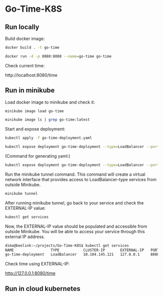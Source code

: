 # Go-Time-K8S

## Run locally

Build docker image:

```bash
docker build . -t go-time

docker run -d -p 8080:8080 --name=go-time go-time
```
Check current time:

http://localhost:8080/time

## Run in minikube

Load docker image to minikube and check it:
```bash
minikube image load go-time

minikube image ls | grep go-time:latest
```

Start and expose deployment:
```bash
kubectl apply -f go-time-deployment.yaml

kubectl expose deployment go-time-deployment --type=LoadBalancer --port=8080
```

(Command for generating yaml:)
```bash
kubectl expose deployment go-time-deployment --type=LoadBalancer --port=8080 --dry-run=client -o yaml > go-time-service.yaml
```


Run the minikube tunnel command. This command will create a virtual network interface that provides access to LoadBalancer-type services from outside Minikube.
```bash
minikube tunnel
```

After running minikube tunnel, go back to your service and check the EXTERNAL-IP value:
```bash
kubectl get services
```
Now, the EXTERNAL-IP value should be populated and accessible from outside Minikube. You will be able to access your service through this external IP address.

```bash
dima@beelink:~/projects/Go-Time-K8S$ kubectl get services
NAME                 TYPE           CLUSTER-IP       EXTERNAL-IP   PORT(S)          AGE
go-time-deployment   LoadBalancer   10.104.145.121   127.0.0.1     8080:30889/TCP   2m29s
```
Check time using EXTERNAL-IP:

http://127.0.0.1:8080/time

## Run in cloud kubernetes